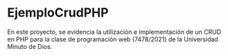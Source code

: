 # EjemploCrudPHP
En este proyecto, se evidencia la utilización e implementación de un CRUD en PHP para la clase de programación web (7478/2021) de la Universidad Minuto de Dios.
